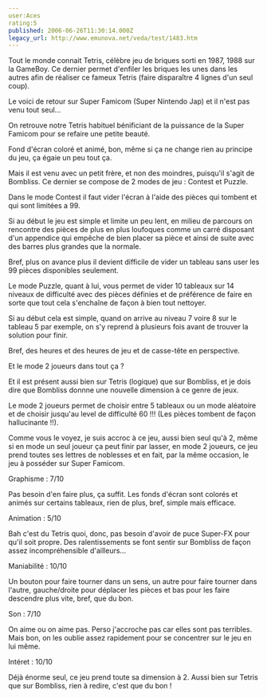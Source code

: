 ```yaml
---
user:Aces
rating:5
published: 2006-06-26T11:30:14.000Z
legacy_url: http://www.emunova.net/veda/test/1483.htm
---
```

Tout le monde connait Tetris, célèbre jeu de briques sorti en 1987, 1988 sur la GameBoy. Ce dernier permet d'enfiler les briques les unes dans les autres afin de réaliser ce fameux Tetris (faire disparaître 4 lignes d'un seul coup).  

  

Le voici de retour sur Super Famicom (Super Nintendo Jap) et il n'est pas venu tout seul...  

On retrouve notre Tetris habituel bénificiant de la puissance de la Super Famicom pour se refaire une petite beauté.  

Fond d'écran coloré et animé, bon, même si ça ne change rien au principe du jeu, ça égaie un peu tout ça.  

  

Mais il est venu avec un petit frère, et non des moindres, puisqu'il s'agit de Bombliss. Ce dernier se compose de 2 modes de jeu : Contest et Puzzle.  

  

Dans le mode Contest il faut vider l'écran à l'aide des pièces qui tombent et qui sont limitées a 99\.  

Si au début le jeu est simple et limite un peu lent, en milieu de parcours on rencontre des pièces de plus en plus loufoques comme un carré disposant d'un appendice qui empêche de bien placer sa pièce et ainsi de suite avec des barres plus grandes que la normale.  

Bref, plus on avance plus il devient difficile de vider un tableau sans user les 99 pièces disponibles seulement.  

  

Le mode Puzzle, quant à lui, vous permet de vider 10 tableaux sur 14 niveaux de difficulté avec des pièces définies et de préférence de faire en sorte que tout cela s'enchaîne de façon à bien tout nettoyer.  

Si au début cela est simple, quand on arrive au niveau 7 voire 8 sur le tableau 5 par exemple, on s'y reprend à plusieurs fois avant de trouver la solution pour finir.  

Bref, des heures et des heures de jeu et de casse-tête en perspective.  

  

Et le mode 2 joueurs dans tout ça ?  

Et il est présent aussi bien sur Tetris (logique) que sur Bombliss, et je dois dire que Bombliss donnne une nouvelle dimension à ce genre de jeux.  

Le mode 2 joueurs permet de choisir entre 5 tableaux ou un mode aléatoire et de choisir jusqu'au level de difficulté 60 !!! (Les pièces tombent de façon hallucinante !!).  

  

Comme vous le voyez, je suis accroc à ce jeu, aussi bien seul qu'à 2, même si en mode un seul joueur ça peut finir par lasser, en mode 2 joueurs, ce jeu prend toutes ses lettres de noblesses et en fait, par la même occasion, le jeu à posséder sur Super Famicom.  

  

Graphisme : 7/10  

Pas besoin d'en faire plus, ça suffit. Les fonds d'écran sont colorés et animés sur certains tableaux, rien de plus, bref, simple mais efficace.  

  

Animation : 5/10  

Bah c'est du Tetris quoi, donc, pas besoin d'avoir de puce Super-FX pour qu'il soit propre. Des ralentissements se font sentir sur Bombliss de façon assez incompréhensible d'ailleurs...  

  

Maniabilité : 10/10  

Un bouton pour faire tourner dans un sens, un autre pour faire tourner dans l'autre, gauche/droite pour déplacer les pièces et bas pour les faire descendre plus vite, bref, que du bon.  

  

Son : 7/10  

On aime ou on aime pas. Perso j'accroche pas car elles sont pas terribles. Mais bon, on les oublie assez rapidement pour se concentrer sur le jeu en lui même.  

  

Intéret : 10/10  

Déjà énorme seul, ce jeu prend toute sa dimension à 2\. Aussi bien sur Tetris que sur Bombliss, rien à redire, c'est que du bon !